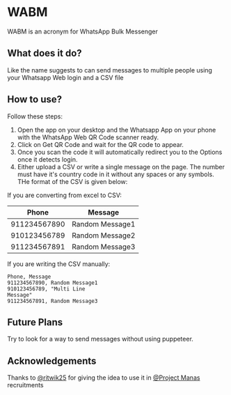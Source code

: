# WABM

WABM is an acronym for WhatsApp Bulk Messenger

## What does it do?

Like the name suggests to can send messages to multiple people using your Whatsapp Web login and a CSV file

## How to use?

Follow these steps:

1) Open the app on your desktop and the Whatsapp App on your phone with the WhatsApp Web QR Code scanner ready. 
2) Click on Get QR Code and wait for the QR code to appear.
3) Once you scan the code it will automatically redirect you to the Options once it detects login.
4) Either upload a CSV or write a single message on the page. The number must have it's country code in it without any spaces or any symbols. THe format of the CSV is given below:

If you are converting from excel to CSV:

| Phone | Message |
|-------|---------|
|911234567890| Random Message1 |
|910123456789| Random Message2 |
|911234567891| Random Message3 |

If you are writing the CSV manually:

```CSV
Phone, Message
911234567890, Random Message1
910123456789, "Multi Line
Message"
911234567891, Random Message3
```

## Future Plans

Try to look for a way to send messages without using puppeteer. 

## Acknowledgements

Thanks to [@ritwik25](https://github.com/ritwik25) for giving the idea to use it in [@Project Manas](https://github.com/Project-MANAS) recruitments
